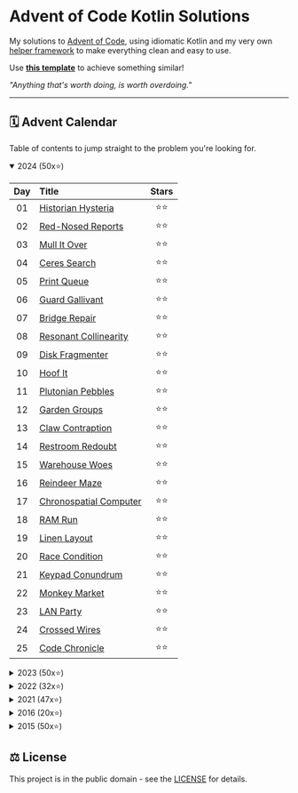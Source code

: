 # Advent of Code Kotlin Solutions

My solutions to [Advent of Code](https://adventofcode.com/), using idiomatic Kotlin and my very own
[helper framework](https://github.com/Jadarma/advent-of-code-kotlin)
to make everything clean and easy to use.

Use [**this template**](https://github.com/Jadarma/advent-of-code-kotlin-template) to achieve something similar!

_"Anything that's worth doing, is worth overdoing."_

---

## 🗓 Advent Calendar

Table of contents to jump straight to the problem you're looking for.

<details open>
    <summary>2024 (50x⭐)</summary>

| Day | Title                                                       | Stars |
|:---:|:------------------------------------------------------------|:-----:|
| 01  | [Historian Hysteria](solutions/aockt/y2024/Y2024D01.kt)     |  ⭐⭐   |
| 02  | [Red-Nosed Reports](solutions/aockt/y2024/Y2024D02.kt)      |  ⭐⭐   |
| 03  | [Mull It Over](solutions/aockt/y2024/Y2024D03.kt)           |  ⭐⭐   |
| 04  | [Ceres Search](solutions/aockt/y2024/Y2024D04.kt)           |  ⭐⭐   |
| 05  | [Print Queue](solutions/aockt/y2024/Y2024D05.kt)            |  ⭐⭐   |
| 06  | [Guard Gallivant](solutions/aockt/y2024/Y2024D06.kt)        |  ⭐⭐   |
| 07  | [Bridge Repair](solutions/aockt/y2024/Y2024D07.kt)          |  ⭐⭐   |
| 08  | [Resonant Collinearity](solutions/aockt/y2024/Y2024D08.kt)  |  ⭐⭐   |
| 09  | [Disk Fragmenter](solutions/aockt/y2024/Y2024D09.kt)        |  ⭐⭐   |
| 10  | [Hoof It](solutions/aockt/y2024/Y2024D10.kt)                |  ⭐⭐   |
| 11  | [Plutonian Pebbles](solutions/aockt/y2024/Y2024D11.kt)      |  ⭐⭐   |
| 12  | [Garden Groups](solutions/aockt/y2024/Y2024D12.kt)          |  ⭐⭐   |
| 13  | [Claw Contraption](solutions/aockt/y2024/Y2024D13.kt)       |  ⭐⭐   |
| 14  | [Restroom Redoubt](solutions/aockt/y2024/Y2024D14.kt)       |  ⭐⭐   |
| 15  | [Warehouse Woes](solutions/aockt/y2024/Y2024D15.kt)         |  ⭐⭐   |
| 16  | [Reindeer Maze](solutions/aockt/y2024/Y2024D16.kt)          |  ⭐⭐   |
| 17  | [Chronospatial Computer](solutions/aockt/y2024/Y2024D17.kt) |  ⭐⭐   |
| 18  | [RAM Run](solutions/aockt/y2024/Y2024D18.kt)                |  ⭐⭐   |
| 19  | [Linen Layout](solutions/aockt/y2024/Y2024D19.kt)           |  ⭐⭐   |
| 20  | [Race Condition](solutions/aockt/y2024/Y2024D20.kt)         |  ⭐⭐   |
| 21  | [Keypad Conundrum](solutions/aockt/y2024/Y2024D21.kt)       |  ⭐⭐   |
| 22  | [Monkey Market](solutions/aockt/y2024/Y2024D22.kt)          |  ⭐⭐   |
| 23  | [LAN Party](solutions/aockt/y2024/Y2024D23.kt)              |  ⭐⭐   |
| 24  | [Crossed Wires](solutions/aockt/y2024/Y2024D24.kt)          |  ⭐⭐   |
| 25  | [Code Chronicle](solutions/aockt/y2024/Y2024D25.kt)         |  ⭐⭐   |

</details>

<details>
    <summary>2023 (50x⭐)</summary>

| Day | Title                                                                | Stars |
|:---:|:---------------------------------------------------------------------|:-----:|
| 01  | [Trebuchet?!](solutions/aockt/y2023/Y2023D01.kt)                     |  ⭐⭐   |
| 02  | [Cube Conundrum](solutions/aockt/y2023/Y2023D02.kt)                  |  ⭐⭐   |
| 03  | [Gear Ratios](solutions/aockt/y2023/Y2023D03.kt)                     |  ⭐⭐   |
| 04  | [Scratchcards](solutions/aockt/y2023/Y2023D04.kt)                    |  ⭐⭐   |
| 05  | [If You Give A Seed A Fertilizer](solutions/aockt/y2023/Y2023D05.kt) |  ⭐⭐   |
| 06  | [Wait For It](solutions/aockt/y2023/Y2023D06.kt)                     |  ⭐⭐   |
| 07  | [Camel Cards](solutions/aockt/y2023/Y2023D07.kt)                     |  ⭐⭐   |
| 08  | [Haunted Wasteland](solutions/aockt/y2023/Y2023D08.kt)               |  ⭐⭐   |
| 09  | [Mirage Maintenance](solutions/aockt/y2023/Y2023D09.kt)              |  ⭐⭐   |
| 10  | [Pipe Maze](solutions/aockt/y2023/Y2023D10.kt)                       |  ⭐⭐   |
| 11  | [Cosmic Expansion](solutions/aockt/y2023/Y2023D11.kt)                |  ⭐⭐   |
| 12  | [Hot Springs](solutions/aockt/y2023/Y2023D12.kt)                     |  ⭐⭐   |
| 13  | [Point of Incidence](solutions/aockt/y2023/Y2023D13.kt)              |  ⭐⭐   |
| 14  | [Parabolic Reflector Dish](solutions/aockt/y2023/Y2023D14.kt)        |  ⭐⭐   |
| 15  | [Lens Library](solutions/aockt/y2023/Y2023D15.kt)                    |  ⭐⭐   |
| 16  | [The Floor Will Be Lava](solutions/aockt/y2023/Y2023D16.kt)          |  ⭐⭐   |
| 17  | [Clumsy Crucible](solutions/aockt/y2023/Y2023D17.kt)                 |  ⭐⭐   |
| 18  | [Lavaduct Lagoon](solutions/aockt/y2023/Y2023D18.kt)                 |  ⭐⭐   |
| 19  | [Aplenty](solutions/aockt/y2023/Y2023D19.kt)                         |  ⭐⭐   |
| 20  | [Pulse Propagation](solutions/aockt/y2023/Y2023D20.kt)               |  ⭐⭐   |
| 21  | [Step Counter](solutions/aockt/y2023/Y2023D21.kt)                    |  ⭐⭐   |
| 22  | [Sand Slabs](solutions/aockt/y2023/Y2023D22.kt)                      |  ⭐⭐   |
| 23  | [A Long Walk](solutions/aockt/y2023/Y2023D23.kt)                     |  ⭐⭐   |
| 24  | [Never Tell Me The Odds](solutions/aockt/y2023/Y2023D24.kt)          |  ⭐⭐   |
| 25  | [Snowverload](solutions/aockt/y2023/Y2023D25.kt)                     |  ⭐⭐   |

</details>

<details>
    <summary>2022 (32x⭐)</summary>

| Day | Title                                                        | Stars |
|:---:|:-------------------------------------------------------------|:-----:|
| 01  | [Calorie Counting](solutions/aockt/y2022/Y2022D01.kt)        |  ⭐⭐   |
| 02  | [Rock Paper Scissors](solutions/aockt/y2022/Y2022D02.kt)     |  ⭐⭐   |
| 03  | [Rucksack Reorganization](solutions/aockt/y2022/Y2022D03.kt) |  ⭐⭐   |
| 04  | [Camp Cleanup](solutions/aockt/y2022/Y2022D04.kt)            |  ⭐⭐   |
| 05  | [Supply Stacks](solutions/aockt/y2022/Y2022D05.kt)           |  ⭐⭐   |
| 06  | [Tuning Trouble](solutions/aockt/y2022/Y2022D06.kt)          |  ⭐⭐   |
| 07  | [No Space Left on Device](solutions/aockt/y2022/Y2022D07.kt) |  ⭐⭐   |
| 08  | [Treetop Tree House](solutions/aockt/y2022/Y2022D08.kt)      |  ⭐⭐   |
| 09  | [Rope Bridge](solutions/aockt/y2022/Y2022D09.kt)             |  ⭐⭐   |
| 10  | [Cathode-Ray Tube](solutions/aockt/y2022/Y2022D10.kt)        |  ⭐⭐   |
| 11  | [Monkey in the Middle](solutions/aockt/y2022/Y2022D11.kt)    |  ⭐⭐   |
| 12  | [Hill Climbing Algorithm](solutions/aockt/y2022/Y2022D12.kt) |  ⭐⭐   |
| 13  | [Distress Signal](solutions/aockt/y2022/Y2022D13.kt)         |  ⭐⭐   |
| 14  | [Regolith Reservoir](solutions/aockt/y2022/Y2022D14.kt)      |  ⭐⭐   |
| 15  | [Beacon Exclusion Zone](solutions/aockt/y2022/Y2022D15.kt)   |  ⭐⭐   |
| 16  | [Proboscidea Volcanium](solutions/aockt/y2022/Y2022D16.kt)   |  ⭐⭐   |

</details>

<details>
    <summary>2021 (47x⭐)</summary>

| Day | Title                                                        | Stars |
|:---:|:-------------------------------------------------------------|:-----:|
| 01  | [Sonar Sweep](solutions/aockt/y2021/Y2021D01.kt)             |  ⭐⭐   |
| 02  | [Dive!](solutions/aockt/y2021/Y2021D02.kt)                   |  ⭐⭐   |
| 03  | [Binary Diagnostic](solutions/aockt/y2021/Y2021D03.kt)       |  ⭐⭐   |
| 04  | [Giant Squid](solutions/aockt/y2021/Y2021D04.kt)             |  ⭐⭐   |
| 05  | [Hydrothermal Venture](solutions/aockt/y2021/Y2021D05.kt)    |  ⭐⭐   |
| 06  | [Lanternfish](solutions/aockt/y2021/Y2021D06.kt)             |  ⭐⭐   |
| 07  | [The Treachery of Whales](solutions/aockt/y2021/Y2021D07.kt) |  ⭐⭐   |
| 08  | [Seven Segment Search](solutions/aockt/y2021/Y2021D08.kt)    |  ⭐⭐   |
| 09  | [Smoke Basin](solutions/aockt/y2021/Y2021D09.kt)             |  ⭐⭐   |
| 10  | [Syntax Scoring](solutions/aockt/y2021/Y2021D10.kt)          |  ⭐⭐   |
| 11  | [Dumbo Octopus](solutions/aockt/y2021/Y2021D11.kt)           |  ⭐⭐   |
| 12  | [Passage Pathing](solutions/aockt/y2021/Y2021D12.kt)         |  ⭐⭐   |
| 13  | [Transparent Origami](solutions/aockt/y2021/Y2021D13.kt)     |  ⭐⭐   |
| 14  | [Extended Polymerization](solutions/aockt/y2021/Y2021D14.kt) |  ⭐⭐   |
| 15  | [Chiton](solutions/aockt/y2021/Y2021D15.kt)                  |  ⭐⭐   |
| 16  | [Packet Decoder](solutions/aockt/y2021/Y2021D16.kt)          |  ⭐⭐   |
| 17  | [Trick Shot](solutions/aockt/y2021/Y2021D17.kt)              |  ⭐⭐   |
| 18  | [Snailfish](solutions/aockt/y2021/Y2021D18.kt)               |  ⭐⭐   |
| 19  | [Beacon Scanner](solutions/aockt/y2021/Y2021D19.kt)          |  ⭐⭐   |
| 20  | [Trench Map](solutions/aockt/y2021/Y2021D20.kt)              |  ⭐⭐   |
| 21  | [Dirac Dice](solutions/aockt/y2021/Y2021D21.kt)              |  ⭐⭐   |
| 22  | [Reactor Reboot](solutions/aockt/y2021/Y2021D22.kt)          |  ⭐⭐   |
| 24  | [Arithmetic Logic Unit](solutions/aockt/y2021/Y2021D24.kt)   |  ⭐⭐   |
| 25  | [Sea Cucumber](solutions/aockt/y2021/Y2021D25.kt)            |   ⭐   |

</details>

<details>
  <summary>2016 (20x⭐)</summary>

| Day | Title                                                                | Stars |
|:---:|:---------------------------------------------------------------------|:-----:|
| 01  | [No Time for a Taxicab](solutions/aockt/y2016/Y2016D01.kt)           |  ⭐⭐   |
| 02  | [Bathroom Security](solutions/aockt/y2016/Y2016D02.kt)               |  ⭐⭐   |
| 03  | [Squares With Three Sides](solutions/aockt/y2016/Y2016D03.kt)        |  ⭐⭐   |
| 04  | [Security Through Obscurity](solutions/aockt/y2016/Y2016D04.kt)      |  ⭐⭐   |
| 05  | [How About a Nice Game of Chess?](solutions/aockt/y2016/Y2016D05.kt) |  ⭐⭐   |
| 06  | [Signals and Noise](solutions/aockt/y2016/Y2016D06.kt)               |  ⭐⭐   |
| 07  | [Internet Protocol Version 7](solutions/aockt/y2016/Y2016D07.kt)     |  ⭐⭐   |
| 08  | [Two-Factor Authentication](solutions/aockt/y2016/Y2016D08.kt)       |  ⭐⭐   |
| 09  | [Explosives in Cyberspace](solutions/aockt/y2016/Y2016D09.kt)        |  ⭐⭐   |
| 10  | [Balance Bots](solutions/aockt/y2016/Y2016D10.kt)                    |  ⭐⭐   |

</details>

<details>
  <summary>2015 (50x⭐)</summary>

| Day | Title                                                                       | Stars |
|:---:|:----------------------------------------------------------------------------|:-----:|
| 01  | [Not Just Lisp](solutions/aockt/y2015/Y2015D01.kt)                          |  ⭐⭐   |
| 02  | [I Was Told There Would Be No Math](solutions/aockt/y2015/Y2015D02.kt)      |  ⭐⭐   |
| 03  | [Perfectly Spherical Houses in a Vacuum](solutions/aockt/y2015/Y2015D03.kt) |  ⭐⭐   |
| 04  | [The Ideal Stocking Stuffer](solutions/aockt/y2015/Y2015D04.kt)             |  ⭐⭐   |
| 05  | [Doesn't He Have Intern-Elves For This?](solutions/aockt/y2015/Y2015D05.kt) |  ⭐⭐   |
| 06  | [Probably a Fire Hazard](solutions/aockt/y2015/Y2015D06.kt)                 |  ⭐⭐   |
| 07  | [Some Assembly Required](solutions/aockt/y2015/Y2015D07.kt)                 |  ⭐⭐   |
| 08  | [Matchsticks](solutions/aockt/y2015/Y2015D08.kt)                            |  ⭐⭐   |
| 09  | [All in a Single Night](solutions/aockt/y2015/Y2015D09.kt)                  |  ⭐⭐   |
| 10  | [Elves Look, Elves Say](solutions/aockt/y2015/Y2015D10.kt)                  |  ⭐⭐   |
| 11  | [Corporate Policy](solutions/aockt/y2015/Y2015D11.kt)                       |  ⭐⭐   |
| 12  | [JSAbacusFramework.io](solutions/aockt/y2015/Y2015D12.kt)                   |  ⭐⭐   |
| 13  | [Knights of the Dinner Table](solutions/aockt/y2015/Y2015D13.kt)            |  ⭐⭐   |
| 14  | [Reindeer Olympics](solutions/aockt/y2015/Y2015D14.kt)                      |  ⭐⭐   |
| 15  | [Science for Hungry People](solutions/aockt/y2015/Y2015D15.kt)              |  ⭐⭐   |
| 16  | [Aunt Sue](solutions/aockt/y2015/Y2015D16.kt)                               |  ⭐⭐   |
| 17  | [No Such Thing as Too Much](solutions/aockt/y2015/Y2015D17.kt)              |  ⭐⭐   |
| 18  | [Like a GIF For Your Yard](solutions/aockt/y2015/Y2015D18.kt)               |  ⭐⭐   |
| 19  | [Medicine for Rudolph](solutions/aockt/y2015/Y2015D19.kt)                   |  ⭐⭐   |
| 20  | [Infinite Elves and Infinite Houses](solutions/aockt/y2015/Y2015D20.kt)     |  ⭐⭐   |
| 21  | [RPG Simulator 20XX](solutions/aockt/y2015/Y2015D21.kt)                     |  ⭐⭐   |
| 22  | [Wizard Simulator 20XX](solutions/aockt/y2015/Y2015D22.kt)                  |  ⭐⭐   |
| 23  | [Opening the Turing Lock](solutions/aockt/y2015/Y2015D23.kt)                |  ⭐⭐   |
| 24  | [It Hangs in the Balance](solutions/aockt/y2015/Y2015D24.kt)                |  ⭐⭐   |
| 25  | [Let it Snow](solutions/aockt/y2015/Y2015D25.kt)                            |  ⭐⭐   |

</details>

## ⚖ License

This project is in the public domain - see the [LICENSE](LICENSE.md) for details.
